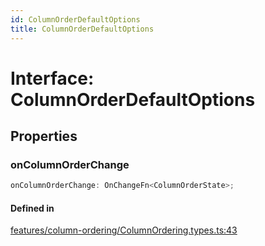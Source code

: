 ```yaml
---
id: ColumnOrderDefaultOptions
title: ColumnOrderDefaultOptions
---
```


# Interface: ColumnOrderDefaultOptions

## Properties

### onColumnOrderChange

```ts
onColumnOrderChange: OnChangeFn<ColumnOrderState>;
```

#### Defined in

[features/column-ordering/ColumnOrdering.types.ts:43](https://github.com/TanStack/table/blob/b1e6b79157b0debc7222660572b06c8b857f4605/packages/table-core/src/features/column-ordering/ColumnOrdering.types.ts#L43)
